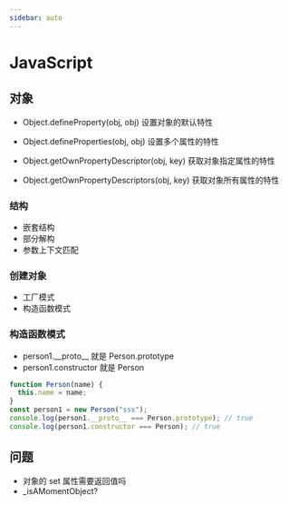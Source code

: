 ```yaml
---
sidebar: auto
---
```


# JavaScript

## 对象

- Object.defineProperty(obj, obj) 设置对象的默认特性
- Object.defineProperties(obj, obj) 设置多个属性的特性

- Object.getOwnPropertyDescriptor(obj, key) 获取对象指定属性的特性
- Object.getOwnPropertyDescriptors(obj, key) 获取对象所有属性的特性

### 结构

- 嵌套结构
- 部分解构
- 参数上下文匹配

### 创建对象

- 工厂模式
- 构造函数模式

### 构造函数模式

- person1.\_\_proto\_\_ 就是 Person.prototype
- person1.constructor 就是 Person

```js
function Person(name) {
  this.name = name;
}
const person1 = new Person("sss");
console.log(person1.__proto__ === Person.prototype); // true
console.log(person1.constructor === Person); // true
```

## 问题

- 对象的 set 属性需要返回值吗
- \_isAMomentObject?
